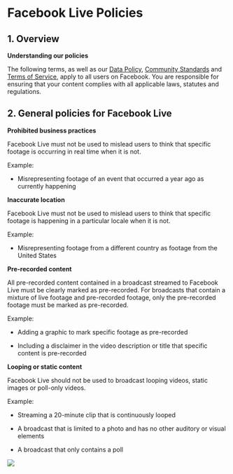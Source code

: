Facebook Live Policies
======================

1\. Overview
------------

**Understanding our policies**

The following terms, as well as our [Data Policy](https://www.facebook.com/about/privacy/?locale2=en_GB), [Community Standards](https://www.facebook.com/communitystandards/?locale2=en_GB) and [Terms of Service](https://www.facebook.com/legal/terms?locale2=en_GB), apply to all users on Facebook. You are responsible for ensuring that your content complies with all applicable laws, statutes and regulations.

2\. General policies for Facebook Live
--------------------------------------

**Prohibited business practices**

Facebook Live must not be used to mislead users to think that specific footage is occurring in real time when it is not.

Example:

*   Misrepresenting footage of an event that occurred a year ago as currently happening

**Inaccurate location**

Facebook Live must not be used to mislead users to think that specific footage is happening in a particular locale when it is not.

Example:

*   Misrepresenting footage from a different country as footage from the United States

**Pre-recorded content**

All pre-recorded content contained in a broadcast streamed to Facebook Live must be clearly marked as pre-recorded. For broadcasts that contain a mixture of live footage and pre-recorded footage, only the pre-recorded footage must be marked as pre-recorded.

Example:

*   Adding a graphic to mark specific footage as pre-recorded

*   Including a disclaimer in the video description or title that specific content is pre-recorded

**Looping or static content**

Facebook Live should not be used to broadcast looping videos, static images or poll-only videos.

Example:

*   Streaming a 20-minute clip that is continuously looped

*   A broadcast that is limited to a photo and has no other auditory or visual elements

*   A broadcast that only contains a poll

![](https://facebook.com/security/hsts-pixel.gif)
